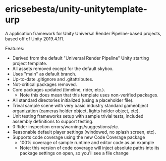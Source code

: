 # ericsebesta/unity-unitytemplate-urp
A application framework for Unity Universal Render Pipeline-based projects, based off of Unity 2019.4.1f1.

Features:
- Derived from the default "Universal Render Pipeline" Unity starting project template.
- All assets removed except for the default skybox.
- Uses "main" as default branch.
- Up-to-date .gitignore and .gitattributes.
- Not-critical packages removed.
- Core packages updated (timeline, rider, etc.).
  - Note this does mean that this template uses non-verified packages.
- All standard directories initialized (using a placeholder file).
- Trival sample scene with very basic industry standard gameobject organization (cameras holder object, lights holder object, etc).
- Unit testing frameworks setup with sample trivial tests, included assembly definitions to support testing.
- 0 Rider inspection errors/warnings/suggestions/etc.
- Reasonable default player settings (windowed, no splash screen, etc).
- Supports code coverage using the new Code Coverage package
  - 100% coverage of sample runtime and editor code as an example
  - Note: this version of code coverage will inject absolute paths into its package settings on open, so you'll see a file change
